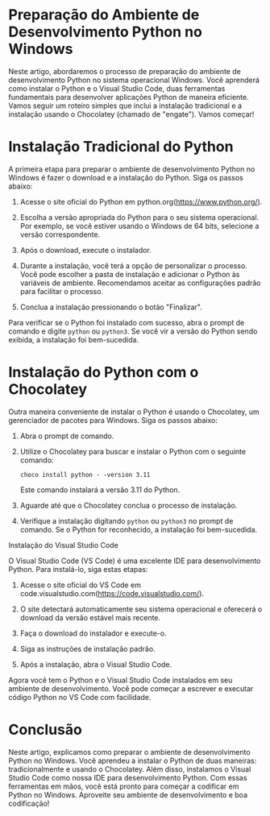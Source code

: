
#  Preparação do Ambiente de Desenvolvimento Python no Windows

Neste artigo, abordaremos o processo de preparação do ambiente de desenvolvimento Python no sistema operacional Windows. Você aprenderá como instalar o Python e o Visual Studio Code, duas ferramentas fundamentais para desenvolver aplicações Python de maneira eficiente. Vamos seguir um roteiro simples que inclui a instalação tradicional e a instalação usando o Chocolatey (chamado de \"engate\"). Vamos começar!

# Instalação Tradicional do Python

A primeira etapa para preparar o ambiente de desenvolvimento Python no Windows é fazer o download e a instalação do Python. Siga os passos abaixo:

1. Acesse o site oficial do Python em python.org(https://www.python.org/).

2. Escolha a versão apropriada do Python para o seu sistema operacional. Por exemplo, se você estiver usando o Windows de 64 bits, selecione a versão correspondente.

3. Após o download, execute o instalador.

4. Durante a instalação, você terá a opção de personalizar o processo. Você pode escolher a pasta de instalação e adicionar o Python às variáveis de ambiente. Recomendamos aceitar as configurações padrão para facilitar o processo.

5. Conclua a instalação pressionando o botão \"Finalizar\".

Para verificar se o Python foi instalado com sucesso, abra o prompt de comando e digite `python` ou `python3`. Se você vir a versão do Python sendo exibida, a instalação foi bem-sucedida.

# Instalação do Python com o Chocolatey

Outra maneira conveniente de instalar o Python é usando o Chocolatey, um gerenciador de pacotes para Windows. Siga os passos abaixo:

1. Abra o prompt de comando.

2. Utilize o Chocolatey para buscar e instalar o Python com o seguinte comando:
   
   ```
   choco install python - -version 3.11
   ```

   Este comando instalará a versão 3.11 do Python.

3. Aguarde até que o Chocolatey conclua o processo de instalação.

4. Verifique a instalação digitando `python` ou `python3` no prompt de comando. Se o Python for reconhecido, a instalação foi bem-sucedida.

 Instalação do Visual Studio Code

O Visual Studio Code (VS Code) é uma excelente IDE para desenvolvimento Python. Para instalá-lo, siga estas etapas:

1. Acesse o site oficial do VS Code em code.visualstudio.com(https://code.visualstudio.com/).

2. O site detectará automaticamente seu sistema operacional e oferecerá o download da versão estável mais recente.

3. Faça o download do instalador e execute-o.

4. Siga as instruções de instalação padrão.

5. Após a instalação, abra o Visual Studio Code.

Agora você tem o Python e o Visual Studio Code instalados em seu ambiente de desenvolvimento. Você pode começar a escrever e executar código Python no VS Code com facilidade.

# Conclusão

Neste artigo, explicamos como preparar o ambiente de desenvolvimento Python no Windows. Você aprendeu a instalar o Python de duas maneiras: tradicionalmente e usando o Chocolatey. Além disso, instalamos o Visual Studio Code como nossa IDE para desenvolvimento Python. Com essas ferramentas em mãos, você está pronto para começar a codificar em Python no Windows. Aproveite seu ambiente de desenvolvimento e boa codificação!